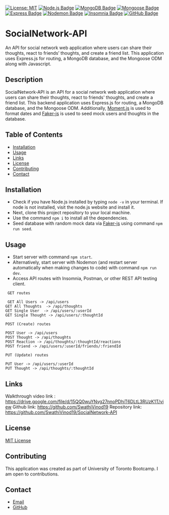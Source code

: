  <a href="">[![License: MIT](https://img.shields.io/badge/License-MIT-yellow.svg)](https://opensource.org/licenses/MIT)</a>
  <a href="">[![Node.js Badge](https://img.shields.io/badge/Node.js-393?logo=nodedotjs&logoColor=fff&style=flat)](https://nodejs.org/en)</a>
  <a href="">[![MongoDB Badge](https://img.shields.io/badge/MongoDB-47A248?logo=mongodb&logoColor=fff&style=flat)](https://www.mongodb.com/)</a>
  <a href="">[![Mongoose Badge](https://img.shields.io/badge/Mongoose-800?logo=mongoose&logoColor=fff&style=flat)](https://mongoosejs.com/)</a>
  <a href="">[![Express Badge](https://img.shields.io/badge/Express-000?logo=express&logoColor=fff&style=flat)](https://expressjs.com/)</a>
  <a href="">[![Nodemon Badge](https://img.shields.io/badge/Nodemon-76D04B?logo=nodemon&logoColor=fff&style=flat)](https://nodemon.io/)</a>
  <a href="">[![Insomnia Badge](https://img.shields.io/badge/Insomnia-4000BF?logo=insomnia&logoColor=fff&style=flat)](https://insomnia.rest/)</a>
  <a href="https://github.com/SwathiVinod19">[![GitHub Badge](https://img.shields.io/badge/GitHub-181717?logo=github&logoColor=fff&style=flat)](https://github.com/SwathiVinod19)</a>


# SocialNetwork-API
 An API for social network web application where users can share their thoughts, react to friends’ thoughts, and create a friend list. This application uses Express.js for routing, a MongoDB database, and the Mongoose ODM along with Javascript.

## Description
SocialNetwork-API is an API for a social network web application where users can share their thoughts, react to friends' thoughts, and create a friend list. This backend application uses Express.js for routing, a MongoDB database, and the Mongoose ODM. Additionally, [Moment.js](https://momentjs.com/) is used to format dates and [Faker-js](https://www.npmjs.com/package/@faker-js/faker) is used to seed mock users and thoughts in the database.

## Table of Contents

* [Installation](#installation)
* [Usage](#usage)
* [Links](#Links)
* [License](#license)
* [Contributing](#contributing)
* [Contact](#contact)

## Installation
* Check if you have Node.js installed by typing `node -v` in your terminal. If node is not installed, visit the node.js website and install it. 
* Next, clone this project repository to your local machine. 
* Use the command `npm i` to install all the dependencies. 
* Seed database with random mock data via [Faker-js](https://www.npmjs.com/package/@faker-js/faker) using command `npm run seed`.
  
## Usage
* Start server with command `npm start`.
* Alternatively, start server with Nodemon (and restart server automatically when making changes to code) with command `npm run dev`.
* Access API routes with Insomnia, Postman, or other REST API testing client.

`` GET routes``
<br>

`` GET All Users -> /api/users`` <br>
`` GET All Thoughts  -> /api/thoughts `` <br>
`` GET Single User  -> /api/users/:userId  ``<br>
`` GET Single Thought -> /api/users/:thoughtId ``<br>


``POST (Create) routes ``
<br>

`` POST User -> /api/users ``<br>
`` POST Thought -> /api/thoughts ``<br>
`` POST Reaction -> /api/thoughts/:thoughtId/reactions ``<br>
`` POST friend -> /api/users/:userId/friends/:friendId ``<br>


``PUT (Update) routes``
<br>

`` PUT User -> /api/users/:userId  ``<br>
`` PUT Thought -> /api/thoughts/:thoughtId ``

## Links

Walkthrough video link : https://drive.google.com/file/d/15QQ0wuYNvg27nnoPDhiT6DLtL3RUzK1T/view
Github link: https://github.com/SwathiVinod19
Repository link: https://github.com/SwathiVinod19/SocialNetwork-API


## License

[MIT License](https://opensource.org/licenses/MIT)

## Contributing

This application was created as part of University of Toronto Bootcamp. I am open to contributions. 

## Contact

* [Email](swathi.vinod@gmail.com)
* [GitHub](https://github.com/SwathiVinod19/)
